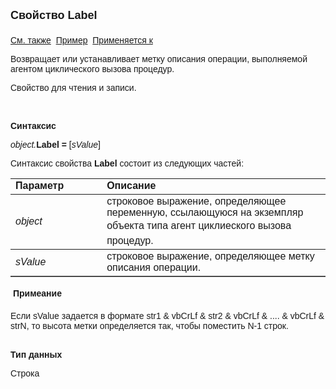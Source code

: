 <html>
<head>
<title>Агент циклического вызова процедур\Label</title>
</head>

<body>

<p><strong><font size="4" face="Arial">Свойство Label<br>
<br>
</font></strong><font face="Arial"><a href="../AsCallBackOnTimer.html">
См. также</a>&nbsp;
<a href="../../Examples/E_AsCallBackOnTimer.html">Пример</a>&nbsp; <a href="../AsCallBackOnTimer.html">
Применяется к</a></font></p>

<p><font face="Arial">Возвращает или устанавливает метку описания 
операции, выполняемой агентом циклического вызова процедур.</font></p>

<p><font face="Arial">Свойство для чтения и записи.</font></p>

<p class="label">&nbsp;</p>

<p class="label"><font face="Arial"><b>Синтаксис</b></font></p>

<p><font face="Arial"><em>object.</em><strong>Label = </strong>[<em>sValue</em>]</font></p>

<p><font face="Arial">Синтаксис свойства
<strong>Label</strong>
состоит из следующих частей:</font></p>

<table border="1" cellPadding="5" cols="2" frame="below" rules="rows">
<TBODY>
  <tr vAlign="top">
    <td class="label" width="29%"><font face="Arial"><b>Параметр</b></font></td>
    <td class="label" width="71%"><font face="Arial"><strong>Описание</strong></font></td>
  </tr>
  <tr>
    <td width="29%"><em><font face="Arial">object</font></em></td>
    <td width="71%"><font face="Arial">строковое выражение, 
	определяющее переменную, ссылающуюся на экземпляр объекта типа агент 
	циклиеского вызова процедур.</font></td>
  </tr>
  <tr>
    <td width="29%"><em><font face="Arial">sValue</font></em></td>
    <td width="71%"><font face="Arial">строковое выражение, 
	определяющее
      </font><font face="Arial">
	метку описания операции.</font></td>
  </tr>
</TBODY>
</table>
<p class="label">&nbsp;<b><font face="Arial">Примеание</font></b></p>
<p><font face="Arial">Если sValue задается в формате str1 &amp; vbCrLf &amp; 
str2 &amp; vbCrLf &amp; .... &amp; vbCrLf &amp; strN, то высота метки определяется так, 
чтобы 
поместить N-1 строк.</font></p>
<p class="label"><font face="Arial"><b><br>
Тип данных</b></font></p>
<p><font face="Arial">Строка</font></p>
</body>
</html>
